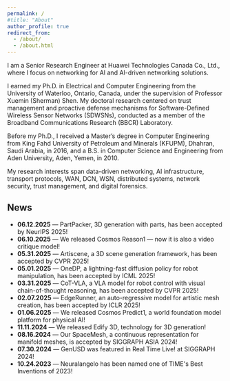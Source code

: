 ```yaml
---
permalink: /
#title: "About"
author_profile: true
redirect_from: 
  - /about/
  - /about.html
---
```


I am a Senior Research Engineer at Huawei Technologies Canada Co., Ltd., where I focus on networking for AI and AI-driven networking solutions.

I earned my Ph.D. in Electrical and Computer Engineering from the University of Waterloo, Ontario, Canada, under the supervision of Professor Xuemin (Sherman) Shen. My doctoral research centered on trust management and proactive defense mechanisms for Software-Defined Wireless Sensor Networks (SDWSNs), conducted as a member of the Broadband Communications Research (BBCR) Laboratory.

Before my Ph.D., I received a Master’s degree in Computer Engineering from King Fahd University of Petroleum and Minerals (KFUPM), Dhahran, Saudi Arabia, in 2016, and a B.S. in Computer Science and Engineering from Aden University, Aden, Yemen, in 2010.

My research interests span data-driven networking, AI infrastructure, transport protocols, WAN, DCN, WSN, distributed systems, network security, trust management, and digital forensics.


## News

<ul>
  <li><strong>06.12.2025</strong> — PartPacker, 3D generation with parts, has been accepted by NeurIPS 2025!</li>
  <li><strong>06.10.2025</strong> — We released Cosmos Reason1 — now it is also a video critique model!</li>
  <li><strong>05.31.2025</strong> — Artiscene, a 3D scene generation framework, has been accepted by CVPR 2025!</li>
  <li><strong>05.01.2025</strong> — OneDP, a lightning-fast diffusion policy for robot manipulation, has been accepted by ICML 2025!</li>
  <li><strong>03.31.2025</strong> — CoT-VLA, a VLA model for robot control with visual chain-of-thought reasoning, has been accepted by CVPR 2025!</li>
  <li><strong>02.07.2025</strong> — EdgeRunner, an auto-regressive model for artistic mesh creation, has been accepted by ICLR 2025!</li>
  <li><strong>01.06.2025</strong> — We released Cosmos Predict1, a world foundation model platform for physical AI!</li>
  <li><strong>11.11.2024</strong> — We released Edify 3D, technology for 3D generation!</li>
  <li><strong>08.16.2024</strong> — Our SpaceMesh, a continuous representation for manifold meshes, is accepted by SIGGRAPH ASIA 2024!</li>
  <li><strong>07.30.2024</strong> — GenUSD was featured in Real Time Live! at SIGGRAPH 2024!</li>
  <li><strong>10.24.2023</strong> — Neuralangelo has been named one of TIME's Best Inventions of 2023!</li>
</ul>
